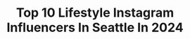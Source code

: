 ---
title: Top 10 Lifestyle Instagram Influencers In Seattle In 2024
description: >-
  Find top lifestyle Instagram influencers in Seattle in 2024. Most popular hashtags: #seattle #seattlefoodie #washington.
platform: Instagram
hits: 151
text_top: Identify the top-rated Instagram accounts on inBeat.
text_bottom: Our database has 151 Instagram influencers like this in Seattle, United States for you to contact.
profiles:
  - username: "chaydreaminstyle"
    fullname: >-
      Chaylee Ann
    bio: >-
      Fashion ➵ Lifestyle Seattle, WA ☮︎✼♡☽♫☯︎ Spreading good vibes since ‘95
    location: "United States"
    followers: 6214
    engagement: 738
    commentsToLikes: 0.092169
    id: ck0w1n14vk55e0i1911p8onkm
    verified: false
    hashtags: "#liketkit"
  - username: "sabreena.eats"
    fullname: >-
      SABREENA | Seattle Food & Travel
    bio: >-
      📍Based in Seattle 💌sabreena.eats@gmail.com
    location: "United States"
    followers: 4676
    engagement: 1894
    commentsToLikes: 0.001943
    id: clp7apxscodxm0j08lwjgczwk
    verified: false
    hashtags: "#seattleevents, #foodblog, #seattlebars, #seattlefoodie"
  - username: "annie_eatsfood"
    fullname: >-
      Annie Nguyen
    bio: >-
      Daily dose of food, life, & travel ✨✌🏼 📍 Seattle, WA #SeattleContentCreator 🐶 Dog mom to Mochi & Milo 📩 Inquiries: annieeatsfood@gmail.com
    location: "United States"
    followers: 50734
    engagement: 39
    commentsToLikes: 0.052201
    id: ck0u12n62vkux0i19ydhjaqj2
    verified: false
    hashtags: "#engaged, #seattle, #summervibes, #bbq"
  - username: "xxasiaboonexx"
    fullname: >-
      Asia Boone 🕊
    bio: >-
      motherhood | lifestyle | UGC Seattle, WA ✉️ asiaboonex@gmail.com |
    location: "United States"
    followers: 14500
    engagement: 694
    commentsToLikes: -0.467311
    id: cl5i4wg50693i0i23mlv315ll
    verified: false
    hashtags: "#rsv, #motherhood, #parentingadvice, #amazonhome"
  - username: "doreensstylediary"
    fullname: >-
      Doreen Im
    bio: >-
      📍#Seattle Lifestyle Creator Feminine Fashion | Food | Local Events ✉️ doreensstylediary@gmail.com
    location: "United States"
    followers: 21168
    engagement: 242
    commentsToLikes: 0.141352
    id: cli1zodk1jxau0j08abapsgua
    verified: false
    hashtags: "#seattlefoodie, #seattlestyle, #bobatea, #seattlecontentcreators"
  - username: "exploringnoelle"
    fullname: >-
      Noelle | Lifestyle, Travel, & Pacific Northwest Adventures
    bio: >-
      Poodle Mom | Coffee Addict | @exploringnoelleimagery 🌿 home + outdoors + lifestyle 📍 #seattle, washington 💌 exploringnoelle@gmail.com
    location: "United States"
    followers: 10276
    engagement: 182
    commentsToLikes: 0.293648
    id: clm42v9635uni0j08bwt5vxb8
    verified: false
    hashtags: "#dogmom, #poodle, #beanoutsider, #snow"
  - username: "sorelle.hardin"
    fullname: >-
      Sorelle Hardin
    bio: >-
      💫👟🍓🏡 🗝 Realtor | Seattle | @windermere Blogger | Sharing all things lifestyle, home, Seattle, real estate, + more Home buy/sell tips👇🏼
    location: "United States"
    followers: 16404
    engagement: 274
    commentsToLikes: 0.049228
    id: ck8wczbkgd7by0j78cv588bj2
    verified: false
    hashtags: "#daecamp, #ad, #snackbreakwithbobs, #bellevuecollection"
  - username: "rainandpineblog"
    fullname: >-
      Bree Larson
    bio: >-
      R A I N A N D P I N E Home & DIY Lifestyle Blogger Seattle, WA | bree@rainandpine.com
    location: "United States"
    followers: 32071
    engagement: 226
    commentsToLikes: 0.075004
    id: ck0tw602xe68l0i19il0a3qch
    verified: false
    hashtags: "#cozycottagefarmhouse, #bhghome, #modernfarmhouse, #chippy"
  - username: "seattlemet"
    fullname: >-
      Seattle Met
    bio: >-
      Seattle Met is our city's indispensable news, culture, and lifestyle magazine. #seattlemet
    location: "United States"
    followers: 73110
    engagement: 70
    commentsToLikes: 0.037913
    id: ck1375z719yee0i19xe925d22
    verified: false
    hashtags: "#generocity2020, #seattlefoodie, #seatown, #seattle"
  - username: "whiterhino_trd"
    fullname: >-
      Pwn Overland
    bio: >-
      2018 4Runner TRD Off-Road premium 2020 dodge ram 1500 Fitness 🏋🏽‍♂️ PNW 🌲
    location: "United States"
    followers: 5087
    engagement: 1534
    commentsToLikes: 0.017137
    id: ck5bvixk9jqe60i11345v750y
    verified: false
    hashtags: "#4runner, #instagram, #offroad, #insta"
---